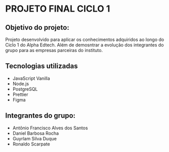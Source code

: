 # PROJETO FINAL CICLO 1

## Objetivo do projeto:

Projeto desenvolvido para aplicar os conhecimentos adquiridos ao longo do Ciclo 1 do Alpha Edtech. Além de demosntrar a evolução dos integrantes do grupo para as empresas parceiras do instituto.

## Tecnologias utilizadas

- JavaScript Vanilla
- Node.js
- PostgreSQL
- Prettier
- Figma

## Integrantes do grupo:

- Antônio Francisco Alves dos Santos
- Daniel Barbosa Rocha
- Guyrlam Silva Duque
- Ronaldo Scarpate 